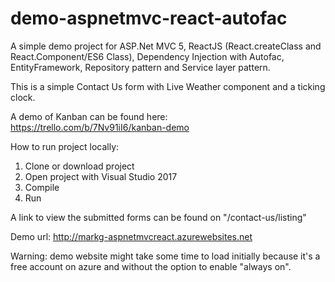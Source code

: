# demo-aspnetmvc-react-autofac
A simple demo project for ASP.Net MVC 5, ReactJS (React.createClass and React.Component/ES6 Class), Dependency Injection with Autofac, EntityFramework, Repository pattern and Service layer pattern.

This is a simple Contact Us form with Live Weather component and a ticking clock. 

A demo of Kanban can be found here: https://trello.com/b/7Nv91iI6/kanban-demo

How to run project locally:

1. Clone or download project 
2. Open project with Visual Studio 2017
3. Compile
4. Run

A link to view the submitted forms can be found on "/contact-us/listing"


Demo url: http://markg-aspnetmvcreact.azurewebsites.net

Warning: demo website might take some time to load initially because it's a free account on azure and without the option to enable "always on".

